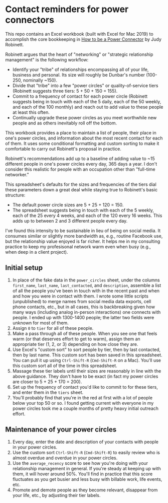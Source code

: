 # Contact reminders for power connectors

This repo contains an Excel workbook (built with Excel for Mac 2019) to
accomplish the core bookkeeping in [How to be a Power
Connector](https://isbnsearch.org/isbn/9780071830737) by Judy Robinett.

Robinett argues that the heart of "networking" or "strategic relationship
management" is the following workflow:

- Identify your "tribe" of relationships encompassing all of your life,
  business and personal. Its size will roughly be Dunbar's number (100-250,
  nominally ~150).
- Divide that "tribe" into a few "power circles" or quality-of-service tiers
  (Robinett suggests three tiers: 5 + 50 + 150 = 155).
- Commit to a frequency of contact for each power circle (Robinett suggests
  being in touch with each of the 5 daily, each of the 50 weekly, and each of
  the 100 monthly) and reach out to add value to these people at least this
  often.
- Continually upgrade these power circles as you meet worthwhile new people and
  as others inevitably roll off the bottom.

This workbook provides a place to maintain a list of people, their place in
one's power circles, and information about the most recent contact for each of
them. It uses some conditional formatting and custom sorting to make it
comfortable to carry out Robinett's proposal in practice.

Robinett's recommendations add up to a baseline of adding value to ~15
different people in one's power circles every day, 365 days a year. I don't
consider this realistic for people with an occupation other than "full-time
networker."

This spreadsheet's defaults for the sizes and frequencies of the tiers dial
these parameters down a great deal while staying true to Robinett's basic
structure:

- The default power circle sizes are 5 + 25 + 120 = 150.
- The spreadsheet suggests being in touch with each of the 5 weekly, each of
  the 25 every 4 weeks, and each of the 120 every 16 weeks. This adds up to
  between 2 and 3 different people every day.

I've found this intensity to be sustainable in lieu of being on social media.
It consumes similar or slightly more bandwidth as, e.g., routine Facebook use,
but the relationship value enjoyed is far richer.  It helps me in my consulting
practice to keep my profesisonal network warm even when busy (e.g., when deep
in a client project).

## Initial setup

1. In place of the fake data in the `power_circles` sheet, under the columns
   `first_name`, `last_name`, `last_contacted`, and `description`, assemble a
   list of all the people you've been in touch with in the recent past and when
   and how you were in contact with them. I wrote some little scripts
   (unpublished) to merge names from social media data exports, cell phone
   contacts, etc., but in all cases, this is backbreaking given how many ways
   (including analog in-person interactions) one connects with people. I ended
   up with 1300-1400 people; the latter two fields were unknown for most of
   them.
1. Assign `0` to `tier` for all of these people.
1. Make a pass through all of these people. When you see one that feels warm
   (or that deserves effort to get to warm), assign them an appropriate tier
   (1, 2, or 3) depending on how close they are.
1. Use Excel's "custom sort" to sort people by tier, then by last contacted,
   then by last name. This custom sort has been saved in this spreadsheet. You
   can pull it up using `Ctrl-Shift-R` (`Cmd-Shift-R` on a Mac). You'll use
   this custom sort all of the time in this spreadsheet.
1. Massage these tier labels until their sizes are reasonably in line with the
   above guidance. They don't have to be exact (in fact my power circles are
   closer to 5 + 25 + 170 = 200).
1. Set up the frequency of contact you'd like to commit to for these tiers, and
   enter them in the `tiers` sheet.
1. You'll probably find that you're in the red at first with a lot of people
   below your top 50 or so. I found getting current with everyone in my power
   circles took me a couple months of pretty heavy initial outreach effort.

## Maintenance of your power circles

1. Every day, enter the date and description of your contacts with people in
   your power circles.
1. Use the custom sort `Ctrl-Shift-R` (`Cmd-Shift-R`) to easily review who is
   almost overdue and overdue in your power circles.
1. Use the `average_recency` score to see how you're doing with your
   relationship management in general. If you're steady at keeping up with
   them, it will hover around 50%. You'll find in practice that this score
   fluctuates as you get busier and less busy with billable work, life events,
   etc.
1. Promote and demote people as they become relevant, disappear from your life,
   etc., by adjusting their tier labels.
